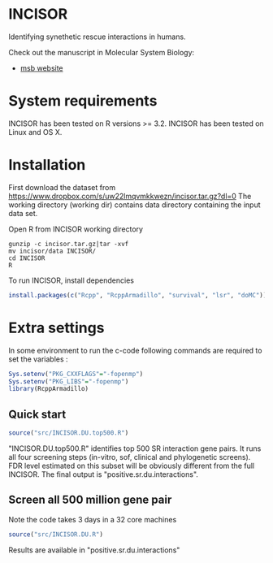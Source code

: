 # INCISOR

Identifying synethetic rescue interactions in humans. 

Check out the manuscript in Molecular System Biology: 
- [msb website](https://www.embopress.org/doi/full/10.15252/msb.20188323)

# System requirements 

INCISOR has been tested on R versions >= 3.2. INCISOR has been tested on Linux and OS X.

# Installation  

First download the dataset from https://www.dropbox.com/s/uw22lmqvmkkwezn/incisor.tar.gz?dl=0
The working directory (working dir) contains data directory containing the input data set.

Open R from INCISOR working directory 

```
gunzip -c incisor.tar.gz|tar -xvf
mv incisor/data INCISOR/
cd INCISOR 
R
```
To run INCISOR, install dependencies
```r
install.packages(c("Rcpp", "RcppArmadillo", "survival", "lsr", "doMC"))
```
# Extra settings
In some environment to run the c-code following commands are required to set the variables : 

```r
Sys.setenv("PKG_CXXFLAGS"="-fopenmp")
Sys.setenv("PKG_LIBS"="-fopenmp")
library(RcppArmadillo)
```

## Quick start 

```r
source("src/INCISOR.DU.top500.R")
```
 "INCISOR.DU.top500.R" identifies top 500 SR interaction gene pairs. It runs all four screening steps (in-vitro, sof, clinical and phylogenetic screens). FDR level estimated on this subset will be obviously  different from the full INCISOR. The final output is "positive.sr.du.interactions".  

## Screen all 500 million gene pair 
Note the code takes 3 days in a 32 core machines
```r
source("src/INCISOR.DU.R")
```
Results are available in "positive.sr.du.interactions"






